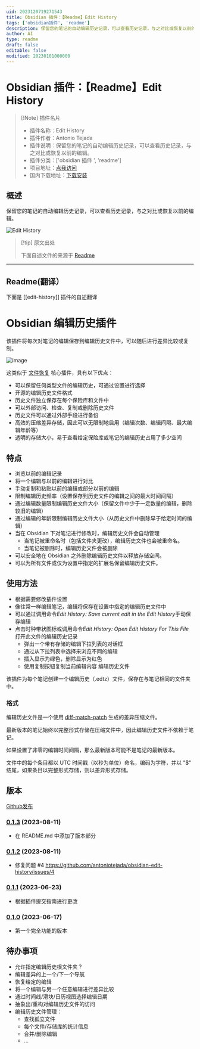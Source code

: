 ```yaml
---
uid: 2023120719271543
title: Obsidian 插件：【Readme】Edit History
tags: ['obsidian插件', 'readme']
description: 保留您的笔记的自动编辑历史记录，可以查看历史记录，与之对比或恢复以前的编辑。
author: AI
type: readme
draft: false
editable: false
modified: 20230101000000
---
```


# Obsidian 插件：【Readme】Edit History

> [!Note] 插件名片
> - 插件名称：Edit History
> - 插件作者：Antonio Tejada
> - 插件说明：保留您的笔记的自动编辑历史记录，可以查看历史记录，与之对比或恢复以前的编辑。
> - 插件分类：['obsidian 插件 ', 'readme']
> - 项目地址：[点我访问](https://github.com/antoniotejada/obsidian-edit-history)
> - 国内下载地址：[下载安装](https://pkmer.cn/products/plugin/pluginMarket/?edit-history)

## 概述

保留您的笔记的自动编辑历史记录，可以查看历史记录，与之对比或恢复以前的编辑。

![Edit History](https://cdn.pkmer.cn/covers/edit-history.png!pkmer)

> [!tip] 原文出处
>
>下面自述文件的来源于 [Readme](https://ghproxy.net/https://raw.githubusercontent.com/antoniotejada/obsidian-edit-history/master/README.md)
>

---

## Readme(翻译）

下面是 [[edit-history]] 插件的自述翻译

# Obsidian 编辑历史插件

该插件将每次对笔记的编辑保存到编辑历史文件中，可以随后进行差异比较或复制。

![image](https://cdn.pkmer.cn/covers/edit-history_1_0.png!pkmer)

这类似于 [文件恢复](https://help.obsidian.md/Plugins/File+recovery) 核心插件，具有以下优点：

- 可以保留任何类型文件的编辑历史，可通过设置进行选择
- 开源的编辑历史文件格式
- 历史文件独立保存在每个保险库和文件中
- 可以外部访问、检查、复制或删除历史文件
- 历史文件可以通过外部手段进行备份
- 高效的压缩差异存储，因此可以无限制地启用（编辑次数、编辑间隔、最大编辑年龄等）
- 透明的存储大小，易于查看给定保险库或笔记的编辑历史占用了多少空间

## 特点

- 浏览以前的编辑记录
- 将一个编辑与以前的编辑进行对比
- 手动复制和粘贴以前的编辑或部分以前的编辑
- 限制编辑历史频率（设置保存到历史文件的编辑之间的最大时间间隔）
- 通过编辑数量限制编辑历史文件大小（保留文件中少于一定数量的编辑，删除较旧的编辑）
- 通过编辑的年龄限制编辑历史文件大小（从历史文件中删除早于给定时间的编辑）
- 当在 Obsidian 下对笔记进行修改时，编辑历史文件会自动管理
  - 当笔记被重命名时（包括文件夹更改），编辑历史文件也会被重命名。
  - 当笔记被删除时，编辑历史文件会被删除
- 可以安全地在 Obsidian 之外删除编辑历史文件以释放存储空间。
- 可以为所有文件或仅为设置中指定的扩展名保留编辑历史文件。

## 使用方法

- 根据需要修改插件设置
- 像往常一样编辑笔记，编辑将保存在设置中指定的编辑历史文件中
- 可以通过调用命令*Edit History: Save current edit in the Edit History*手动保存编辑
- 点击时钟带状图标或调用命令*Edit History: Open Edit History For This File*打开此文件的编辑历史记录
  - 弹出一个带有存储的编辑下拉列表的对话框
  - 通过从下拉列表中选择来浏览不同的编辑
  - 插入显示为绿色，删除显示为红色
  - 使用复制按钮复制当前编辑内容
编辑历史文件

该插件为每个笔记创建一个编辑历史（.edtz）文件，保存在与笔记相同的文件夹中。

### 格式

编辑历史文件是一个使用 [diff-match-patch](https://github.com/google/diff-match-patch) 生成的差异压缩文件。

最新版本的笔记始终以完整形式存储在压缩文件中，因此编辑历史文件不依赖于笔记。

如果设置了非零的编辑时间间隔，那么最新版本可能不是笔记的最新版本。

文件中的每个条目都以 UTC 时间戳（以秒为单位）命名，编码为字符，并以 "$" 结尾，如果条目以完整形式存储，则以差异形式存储。

## 版本

[Github发布](https://github.com/antoniotejada/obsidian-edit-history/releases)

### [0.1.3](https://github.com/antoniotejada/obsidian-edit-history/releases/tag/0.1.3) (2023-08-11)

- 在 README.md 中添加了版本部分

### [0.1.2](https://github.com/antoniotejada/obsidian-edit-history/releases/tag/0.1.2) (2023-08-11)

- 修复问题 #4 <https://github.com/antoniotejada/obsidian-edit-history/issues/4>

### [0.1.1](https://github.com/antoniotejada/obsidian-edit-history/releases/tag/0.1.1) (2023-06-23)

- 根据插件提交指南进行更改

### [0.1.0](https://github.com/antoniotejada/obsidian-edit-history/releases/tag/0.1.2) (2023-06-17)

- 第一个完全功能的版本

## 待办事项

- 允许指定编辑历史根文件夹？
- 编辑差异的上一个/下一个导航
- 恢复给定的编辑
- 将一个编辑与另一个任意编辑进行差异比较
- 通过时间线/滑块/日历视图选择编辑日期
- 抽象出/重构对编辑历史文件的访问
- 编辑历史文件管理：
  - 查找孤立文件
  - 每个文件/存储库的统计信息
  - 合并/删除编辑
  - ...



